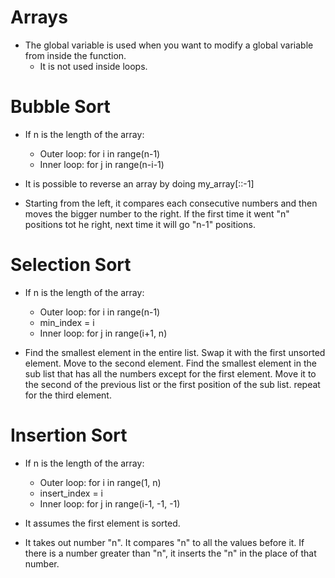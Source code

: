 # Arrays

- The global variable is used when you want to modify a global variable from inside the function.
  - It is not used inside loops.

# Bubble Sort

- If n is the length of the array:
  - Outer loop: for i in range(n-1)
  - Inner loop: for j in range(n-i-1)
- It is possible to reverse an array by doing my_array[::-1]

- Starting from the left, it compares each consecutive numbers and then moves the bigger number to the right. If the first time it went "n" positions tot he right, next time it will go "n-1" positions.
# Selection Sort

- If n is the length of the array:
  - Outer loop: for i in range(n-1)
  - min_index = i
  - Inner loop: for j in range(i+1, n)

- Find the smallest element in the entire list. Swap it with the first unsorted element. Move to the second element. Find the smallest element in the sub list that has all the numbers except for the first element. Move it to the second of the previous list or the first position of the sub list. repeat for the third element.

# Insertion Sort

- If n is the length of the array:
  - Outer loop: for i in range(1, n)
  - insert_index = i
  - Inner loop: for j in range(i-1, -1, -1)

- It assumes the first element is sorted.
- It takes out number "n". It compares "n" to all the values before it. If there is a number greater than "n", it inserts the "n" in the place of that number.
